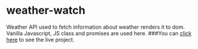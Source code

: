 # weather-watch

Weather API used to fetch information about weather renders it to dom. Vanilla Javascript, JS class and promises are used here. 
###You can [click here](https://nahi3an.github.io/weather-watch/) to see the live project.
